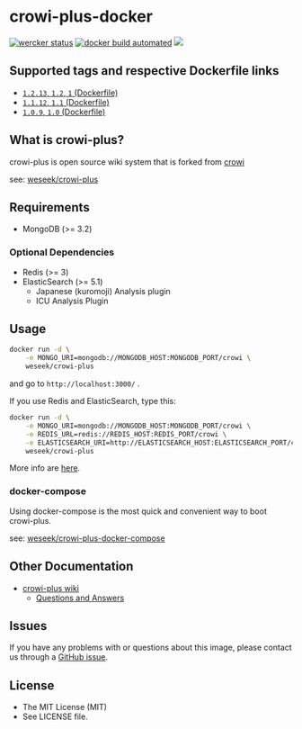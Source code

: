 crowi-plus-docker
==================

[![wercker status](https://app.wercker.com/status/9a2ecec089dee1e6f308f5d0d1e090ae/s/ "wercker status")](https://app.wercker.com/project/byKey/9a2ecec089dee1e6f308f5d0d1e090ae) [![docker build automated](https://img.shields.io/docker/automated/jrottenberg/ffmpeg.svg)](https://hub.docker.com/r/weseek/crowi-plus/) [![](https://images.microbadger.com/badges/image/weseek/crowi-plus.svg)](https://microbadger.com/images/weseek/crowi-plus)

Supported tags and respective Dockerfile links
------------------------------------------------

* [`1.2.13`, `1.2`, `1` (Dockerfile)](https://github.com/weseek/crowi-plus-docker/blob/v1.2.13/Dockerfile)
* [`1.1.12`, `1.1` (Dockerfile)](https://github.com/weseek/crowi-plus-docker/blob/v1.1.12/Dockerfile)
* [`1.0.9`, `1.0` (Dockerfile)](https://github.com/weseek/crowi-plus-docker/blob/v1.0.9/Dockerfile)


What is crowi-plus?
-------------------

crowi-plus is open source wiki system that is forked from [crowi](https://github.com/weseek/crowi/crowi)

see: [weseek/crowi-plus](https://github.com/weseek/crowi-plus)


Requirements
-------------

* MongoDB (>= 3.2)

### Optional Dependencies

* Redis (>= 3)
* ElasticSearch (>= 5.1)
  * Japanese (kuromoji) Analysis plugin
  * ICU Analysis Plugin


Usage
-----

```bash
docker run -d \
    -e MONGO_URI=mongodb://MONGODB_HOST:MONGODB_PORT/crowi \
    weseek/crowi-plus
```

and go to `http://localhost:3000/` .

If you use Redis and ElasticSearch, type this:

```bash
docker run -d \
    -e MONGO_URI=mongodb://MONGODB_HOST:MONGODB_PORT/crowi \
    -e REDIS_URL=redis://REDIS_HOST:REDIS_PORT/crowi \
    -e ELASTICSEARCH_URI=http://ELASTICSEARCH_HOST:ELASTICSEARCH_PORT/crowi \
    weseek/crowi-plus
```

More info are [here](https://github.com/crowi/crowi/wiki/Install-and-Configuration#env-parameters).


### docker-compose

Using docker-compose is the most quick and convenient way to boot crowi-plus.

see: [weseek/crowi-plus-docker-compose](https://github.com/weseek/crowi-plus-docker-compose)

Other Documentation
--------------------

* [crowi-plus wiki](https://github.com/weseek/crowi-plus/wiki)
  * [Questions and Answers](https://github.com/weseek/crowi-plus/wiki/Questions-and-Answers)
  
  
Issues
------

If you have any problems with or questions about this image, please contact us through a [GitHub issue](https://github.com/weseek/crowi-plus-docker-compose/issues).


License
---------

* The MIT License (MIT)
* See LICENSE file.
